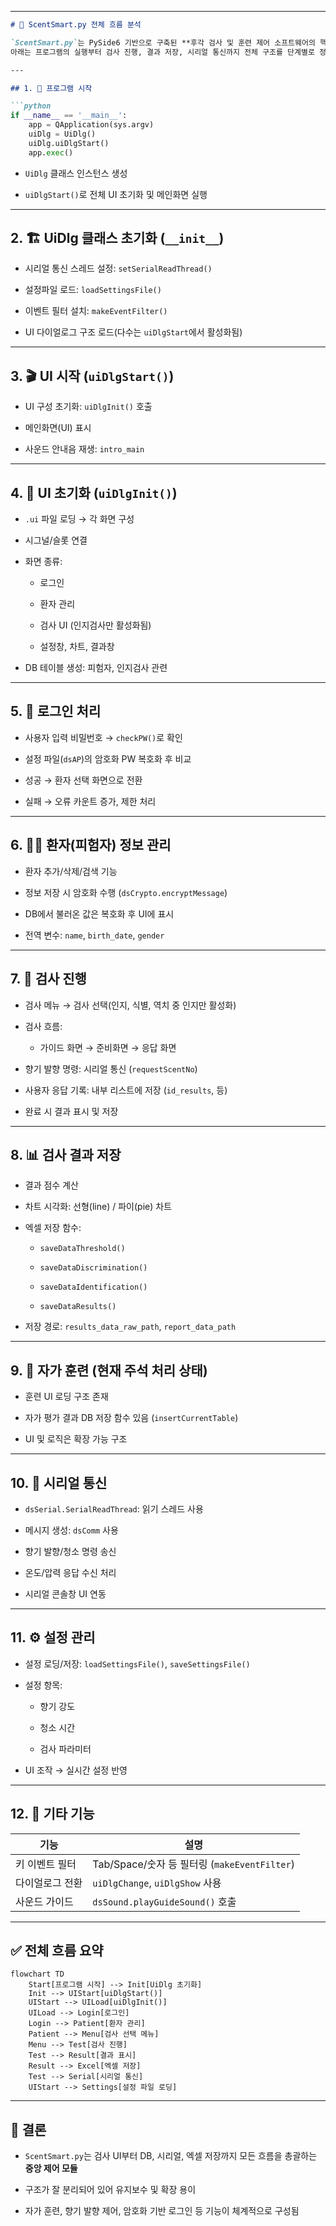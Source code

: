 

---

````markdown
# 🧠 ScentSmart.py 전체 흐름 분석

`ScentSmart.py`는 PySide6 기반으로 구축된 **후각 검사 및 훈련 제어 소프트웨어의 핵심 UI/로직 모듈**입니다.  
아래는 프로그램의 실행부터 검사 진행, 결과 저장, 시리얼 통신까지 전체 구조를 단계별로 정리한 내용입니다.

---

## 1. 🚀 프로그램 시작

```python
if __name__ == '__main__':
    app = QApplication(sys.argv)
    uiDlg = UiDlg()
    uiDlg.uiDlgStart()
    app.exec()
````

- `UiDlg` 클래스 인스턴스 생성
    
- `uiDlgStart()`로 전체 UI 초기화 및 메인화면 실행
    

---

## 2. 🏗️ UiDlg 클래스 초기화 (`__init__`)

- 시리얼 통신 스레드 설정: `setSerialReadThread()`
    
- 설정파일 로드: `loadSettingsFile()`
    
- 이벤트 필터 설치: `makeEventFilter()`
    
- UI 다이얼로그 구조 로드(다수는 `uiDlgStart`에서 활성화됨)
    

---

## 3. 🎬 UI 시작 (`uiDlgStart()`)

- UI 구성 초기화: `uiDlgInit()` 호출
    
- 메인화면(UI) 표시
    
- 사운드 안내음 재생: `intro_main`
    

---

## 4. 🧱 UI 초기화 (`uiDlgInit()`)

- `.ui` 파일 로딩 → 각 화면 구성
    
- 시그널/슬롯 연결
    
- 화면 종류:
    
    - 로그인
        
    - 환자 관리
        
    - 검사 UI (인지검사만 활성화됨)
        
    - 설정창, 차트, 결과창
        
- DB 테이블 생성: 피험자, 인지검사 관련
    

---

## 5. 🔐 로그인 처리

- 사용자 입력 비밀번호 → `checkPW()`로 확인
    
- 설정 파일(`dsAP`)의 암호화 PW 복호화 후 비교
    
- 성공 → 환자 선택 화면으로 전환
    
- 실패 → 오류 카운트 증가, 제한 처리
    

---

## 6. 🧑‍⚕️ 환자(피험자) 정보 관리

- 환자 추가/삭제/검색 기능
    
- 정보 저장 시 암호화 수행 (`dsCrypto.encryptMessage`)
    
- DB에서 불러온 값은 복호화 후 UI에 표시
    
- 전역 변수: `name`, `birth_date`, `gender`
    

---

## 7. 🧪 검사 진행

- 검사 메뉴 → 검사 선택(인지, 식별, 역치 중 인지만 활성화)
    
- 검사 흐름:
    
    - 가이드 화면 → 준비화면 → 응답 화면
        
- 향기 발향 명령: 시리얼 통신 (`requestScentNo`)
    
- 사용자 응답 기록: 내부 리스트에 저장 (`id_results`, 등)
    
- 완료 시 결과 표시 및 저장
    

---

## 8. 📊 검사 결과 저장

- 결과 점수 계산
    
- 차트 시각화: 선형(line) / 파이(pie) 차트
    
- 엑셀 저장 함수:
    
    - `saveDataThreshold()`
        
    - `saveDataDiscrimination()`
        
    - `saveDataIdentification()`
        
    - `saveDataResults()`
        
- 저장 경로: `results_data_raw_path`, `report_data_path`
    

---

## 9. 🧠 자가 훈련 (현재 주석 처리 상태)

- 훈련 UI 로딩 구조 존재
    
- 자가 평가 결과 DB 저장 함수 있음 (`insertCurrentTable`)
    
- UI 및 로직은 확장 가능 구조
    

---

## 10. 📡 시리얼 통신

- `dsSerial.SerialReadThread`: 읽기 스레드 사용
    
- 메시지 생성: `dsComm` 사용
    
- 향기 발향/청소 명령 송신
    
- 온도/압력 응답 수신 처리
    
- 시리얼 콘솔창 UI 연동
    

---

## 11. ⚙️ 설정 관리

- 설정 로딩/저장: `loadSettingsFile()`, `saveSettingsFile()`
    
- 설정 항목:
    
    - 향기 강도
        
    - 청소 시간
        
    - 검사 파라미터
        
- UI 조작 → 실시간 설정 반영
    

---

## 12. 🧩 기타 기능

|기능|설명|
|---|---|
|키 이벤트 필터|Tab/Space/숫자 등 필터링 (`makeEventFilter`)|
|다이얼로그 전환|`uiDlgChange`, `uiDlgShow` 사용|
|사운드 가이드|`dsSound.playGuideSound()` 호출|

---

## ✅ 전체 흐름 요약

```mermaid
flowchart TD
    Start[프로그램 시작] --> Init[UiDlg 초기화]
    Init --> UIStart[uiDlgStart()]
    UIStart --> UILoad[uiDlgInit()]
    UILoad --> Login[로그인]
    Login --> Patient[환자 관리]
    Patient --> Menu[검사 선택 메뉴]
    Menu --> Test[검사 진행]
    Test --> Result[결과 표시]
    Result --> Excel[엑셀 저장]
    Test --> Serial[시리얼 통신]
    UIStart --> Settings[설정 파일 로딩]
```

---

## 📌 결론

- `ScentSmart.py`는 검사 UI부터 DB, 시리얼, 엑셀 저장까지 모든 흐름을 총괄하는 **중앙 제어 모듈**
    
- 구조가 잘 분리되어 있어 유지보수 및 확장 용이
    
- 자가 훈련, 향기 발향 제어, 암호화 기반 로그인 등 기능이 체계적으로 구성됨
    
